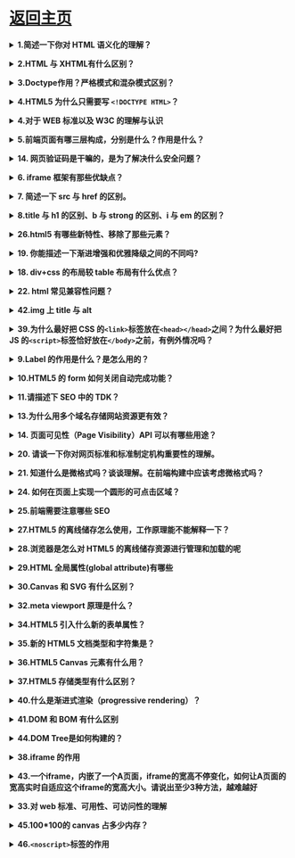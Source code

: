 # [返回主页](https://github.com/yisainan/web-interview/blob/master/README.md)

<b><details><summary>1.简述一下你对 HTML 语义化的理解？</summary></b>

答案：

1、**正确的标签做正确的事情。**

2、html 语义化让页面的**内容结构化，结构更清晰**，便于浏览器、搜索引擎解析；即使在去掉或者丢失 CSS样式的情况下也能够让页面呈现出清晰的结构

3、 搜索引擎的爬虫也依赖于 HTML 标记来确定上下文和各个关键字的权重，**利于 SEO**;

4、 使阅读源代码的人对网站更容易将网站分块，**便于开发维护**。

[参与互动](https://github.com/yisainan/web-interview/issues/2)

</details>


<b><details><summary>2.HTML 与 XHTML有什么区别？</summary></b>

答案：

一、基础语言不同

1、XHTML是基于可扩展标记语言（XML）。

2、HTML是基于标准通用标记语言（SGML）。

二、语法严格程度不同

1、XHTML语法比较严格，存在DTD定义规则。

2、HTML语法要求比较松散，这样对网页编写者来说，比较方便。

三、书写习惯的差别

1、XHTML 元素必须被正确地嵌套

2、XHTML 元素必须有相应的结束标签；

3、XHTML所有标签的元素和属性的名字都必须使用小写；

4、所有的属性都必须用引号“”括起来；

5、属性值不能简写；

6、把所有<和&特殊符号用编码表示；

7、不要在注释内容中使用“--”；

8、图片必须使用说明文字。

[参与互动](https://github.com/yisainan/web-interview/issues/5)

</details>


<b><details><summary>3.Doctype作用？严格模式和混杂模式区别？</summary></b>

答案：
1、DOCTYPE的作用

DOCTYPE是document type (文档类型) 的缩写。`<!DOCTYPE>` 声明位于文档的最前面，处于 `<html>` 标签之前。主要作用是告诉浏览器的解析器使用哪种HTML规范或者XHTML规范来解析页面。

2、删除<!DOCTYPE>会发生什么？

在W3C标准出来之前，不同的浏览器对页面渲染有不同的标准，产生了一定的差异，这种渲染方式叫做混杂模式。在W3C标准出来之后，浏览器对页面的渲染有了统一的标准，这种渲染方式叫做标准模式。`<!DOCTYPE>`不存在或者形式不正确会导致HTML或XHTML文档以混杂模式呈现，就是把如何渲染html页面的权利交给了浏览器，有多少种浏览器就有多少种展示方式。因此要提高浏览器兼容性就必须重视`<!DOCTYPE>`

3、严格模式和混杂模式

严格模式和混杂模式都是浏览器的呈现模式，浏览器究竟使用混杂模式还是严格模式呈现页面与网页中的DTD（文件类型定义）有关，DTD里面包含了文档的规则。比如：loose.dtd

严格模式：又称标准模式，是指浏览器按照W3C标准来解析代码，呈现页面。

混杂模式：又称为怪异模式或者兼容模式，是指浏览器按照自己的方式来解析代码，使用一种比较宽松的向后兼容的方式来显示页面。

以 ie6 为例，如果写了 DTD，就意味着这个页面将采用对 CSS 支持更好的布局，而如果没有，则采用兼容之前的布局方式，即 Quirks怪异模式

区别：

总体会有布局、样式解析和脚本执行三个方面的区别。

盒模型：在 W3C 标准中，如果设置一个元素的宽度和高度，指的是元素内容的宽度和高度，而在 Quirks  模式下，IE 的宽度和高度还包含了 padding 和 border。

设置行内元素的高宽：在 Standards 模式下，给`<span>`等行内元素设置 wdith 和 height 都不会生效，而在 Quirks 模式下，则会生效。

设置百分比的高度：在 Standards 模式下，一个元素的高度是由其包含的内容来决定的，如果父元素没有设置百分比的高度，子元素设置一个百分比的高度是无效的

用 margin:0 auto 设置水平居中：使用 margin:0 auto 在 Standards 模式下可以使元素水平居中，但在 Quirks 模式下却会失效。

[参与互动](https://github.com/yisainan/web-interview/issues/9)
[参与互动](https://github.com/yisainan/web-interview/issues/11)
[参与互动](https://github.com/yisainan/web-interview/issues/18)

</details>

<b><details><summary>4.HTML5 为什么只需要写 `<!DOCTYPE HTML>`？</summary></b>

答案：HTML 4.01 中的 doctype 需要对 DTD 进行引用，因为 HTML 4.01 基于 SGML。而 HTML 5 不基于 SGML，因此不需要对 DTD 进行引用，但是需要 doctype 来规范浏览器的行为。其中，SGML 是标准通用标记语言,简单的说，就是比 HTML,XML 更老的标准，这两者都是由 SGML 发展而来的。BUT，HTML5 不是的。

[参与互动](https://github.com/yisainan/web-interview/issues/52)

</details>


<b><details><summary>4.对于 WEB 标准以及 W3C 的理解与认识</summary></b>

答案：

<b>web 标准</b>简单来说可以分为<b>结构、表现和行为</b>。其中结构主要是有 HTML 标签组成。或许通俗点说，在页面 body 里面我们写入的标签都是为了页面的结构。表现即指 css 样式表，通过 css 可以是页面的结构标签更具美感。行为是指页面和用户具有一定的交互，同时页面结构或者表现发生变化，主要是有 js 组成。

web 标准一般是将该三部分独立分开，使其更具有模块化。但一般产生行为时，就会有结构或者表现的变化，也使这三者的界限并不那么清晰。

W3C 对 web 标准提出了规范化的要求，也就是在实际编程中的一些代码规范：包含如下几点

1.对于结构要求：（标签规范可以提高搜索引擎对页面的抓取效率，对 SEO 很有帮助）

1）标签字母要小写

2）标签要闭合

3）标签不允许随意嵌套

2.对于 css 和 js 来说

1）尽量使用外链 css 样式表和 js 脚本。是结构、表现和行为分为三块，符合规范。同时提高页面渲染速度，提高用户的体验。

2）样式尽量少用行间样式表，使结构与表现分离，标签的 id 和 class 等属性命名要做到见文知义，标签越少，加载越快，用户体验提高，代码维护简单，便于改版

3）不需要变动页面内容，便可提供打印版本而不需要复制内容，提高网站易用性。

标签闭合、标签小写、不乱嵌套、提高搜索机器人搜索几率、使用外链 css 和 js 脚本、结构行为表现的分离、文件下载与页面速度更快、内容能被更多的用户所访问、内容能被更广泛的设备所访问、更少的代码和组件，容易维护、改版方便，不需要变动页面内容、提供打印版本而不需要复制内容、提高网站易用性。

[参与互动](https://github.com/yisainan/web-interview/issues/12)
[参与互动](https://github.com/yisainan/web-interview/issues/44)

</details>


<b><details><summary>5.前端页面有哪三层构成，分别是什么？作用是什么？</summary></b>

答案：分成：结构层、表示层、行为层。

1. 结构层（structural layer）

由 HTML 或 XHTML 之类的标记语言负责创建。标签，也就是那些出现在尖括号里的单词，对网页内容的语义含义做出了描述，但这些标签不包含任何关于如何显示有关内容的信息。例如，P 标签表达了这样一种语义：“这是一个文本段。”

2. 表示层（presentation layer）

由 CSS 负责创建。 CSS 对“如何显示有关内容”的问题做出了回答。

3. 行为层（behaviorlayer）

负责回答“内容应该如何对事件做出反应”这一问题。这是 Javascript 语言和 DOM 主宰的领域。

[参与互动](https://github.com/yisainan/web-interview/issues/14)

</details>


<b><details><summary>14. 网页验证码是干嘛的，是为了解决什么安全问题？</summary></b>

答案：

- 区分用户是计算机还是人的公共全自动程序。可以防止恶意破解密码、刷票、论坛灌水
- 有效防止黑客对某一个特定注册用户用特定程序暴力破解方式进行不断的登陆尝试

[参与互动](https://github.com/yisainan/web-interview/issues/15)

</details>


<b><details><summary>6. iframe 框架有那些优缺点？</summary></b>

答案：

#### 优点：

- iframe 能够原封不动的把嵌入的网页展现出来。
- 如果有多个网页引用 iframe，那么你只需要修改 iframe 的内容，就可以实现调用的每一个页面内容的更改，方便快捷。
- 网页如果为了统一风格，头部和版本都是一样的，就可以写成一个页面，用 iframe 来嵌套，可以增加代码的可重用。
- 如果遇到加载缓慢的第三方内容如图标和广告，这些问题可以由 iframe 来解决。

#### 缺点：

- iframe 会阻塞主页面的 Onload 事件
- iframe 和主页面共享连接池，而浏览器对相同域的连接有限制，所以会影响页面的并行加载
- 搜索引擎的检索程序无法解读这种页面，不利于 SEO
- 框架结构中出现各种滚动条

[参与互动](https://github.com/yisainan/web-interview/issues/4)

</details>


<b><details><summary>7. 简述一下 src 与 href 的区别。</summary></b>

答案：src 用于引用资源，替换当前元素；href 用于在当前文档和引用资源之间确立联系。

解析：

- href <br>
  href 标识超文本引用，用在 link 和 a 等元素上，href 是引用和页面关联，是在当前元素和引用资源之间建立联系<br>
  若在文档中添加 href ，浏览器会识别该文档为 CSS 文件，就会并行下载资源并且不会停止对当前文档的处理。这也是为什么建议使用 link 方式加载 CSS，而不是使用 @import 方式。
- src <br>
  src 表示引用资源，替换当前元素，用在 img，script，iframe 上，src 是页面内容不可缺少的一部分。<br>
  当浏览器解析到 src ，会暂停其他资源的下载和处理（图片不会暂停其他资源下载和处理），直到将该资源加载、编译、执行完毕，图片和框架等也如此，类似于将所指向资源应用到当前内容。这也是为什么建议把 js 脚本放在底部而不是头部的原因。

[参考](https://blog.csdn.net/lhjuejiang/article/details/80795081)

[参与互动](https://github.com/yisainan/web-interview/issues/10)

</details>


<b><details><summary>8.title 与 h1 的区别、b 与 strong 的区别、i 与 em 的区别？</summary></b>

答案：

```

①title用于网站信息标题，突出网站标题或关键字，一个网站可以有多个title，seo权重高于H1；H1概括的是文章主题，一个页面最好只用一个H1，seo权重低于title。


解析：

A.从网站角度而言，title则重于网站信息标题，突出网站标题或关键字用title，一篇文章，一个页面最好只

用一个H1，H1用得太多，会稀释主题；一个网站可以有多个title，最好一个单页用一个title以便突出网站页面

主题信息。

B.从文章角度而言，H1则概括的是文章主题，突出文章主题，用H1，面对的用户，要突出其视觉效果。

C.从SEO角度而言，title的权重高于H1，其适用性要比H1广。


②b为了加粗而加粗，strong为了标明重点而加粗


解析：

A.b这个标签对应 bold，即文本加粗，其目的仅仅是为了加粗显示文本，是一种样式／风格需求；

B.strong这个标签意思是加强字符的语气，表示该文本比较重要，提醒读者／终端注意。为了达到这个目的，浏览器等终端将其加粗显示；


③ 同②i为了斜体而斜体，em为了标明重点而斜体，且对于搜索引擎来说strong和em比b和i要重视的多

```

[参与互动](https://github.com/yisainan/web-interview/issues/7)

</details>


<b><details><summary>26.html5 有哪些新特性、移除了那些元素？</summary></b>

答案：

新特性：

1. 拖拽释放(Drag and drop) API

2. 语义化更好的内容标签（header,nav,footer,aside,article,section）

3. 音频、视频 API(audio,video)

4. 画布(Canvas) API

5. 地理(Geolocation) API

6. 本地离线存储 localStorage 长期存储数据，浏览器关闭后数据不丢失；

7. sessionStorage 的数据在浏览器关闭后自动删除

8. 表单控件，calendar、date、time、email、url、search

9. 新的技术 webworker, websocket, Geolocation

移除的元素：

1. 纯表现的元素：basefont，big，center，font, s，strike，tt，u；

2. 对可用性产生负面影响的元素：frame，frameset，noframes；

支持 HTML5 新标签：

- IE8/IE7/IE6 支持通过 document.createElement 方法产生的标签，
  可以利用这一特性让这些浏览器支持 HTML5 新标签，
  浏览器支持新标签后，还需要添加标签默认的样式：
- 当然最好的方式是直接使用成熟的框架、使用最多的是 html5shim 框架

```html
<!--[if lt IE 9]>
  <script>
    src = "http://html5shim.googlecode.com/svn/trunk/html5.js";
  </script>
<![endif]-->
```

[参与互动](https://github.com/yisainan/web-interview/issues/47)

</details>


<b><details><summary>19. 你能描述一下渐进增强和优雅降级之间的不同吗?</summary></b>

答案：

渐进增强  progressive enhancement：针对低版本浏览器进行构建页面，保证最基本的功能，然后再针对高级浏览器进行效果、交互等改进和追加功能达到更好的用户体验。

（一开始保证最基本的功能，再改进和追加功能）

优雅降级  graceful degradation：一开始就构建完整的功能，然后再针对低版本浏览器进行兼容。

（一开始就构建完整的功能，再针对低版本浏览器进行兼容。）

区别：优雅降级是从复杂的现状开始，并试图减少用户体验的供给，而渐进增强则是从一个非常基础的，能够起作用的版本开始，并不断扩充，以适应未来环境的需要。降级（功能衰减）意味着往回看；而渐进增强则意味着朝前看，同时保证其根基处于安全地带。

[参与互动](https://github.com/yisainan/web-interview/issues/20)

</details>


<b><details><summary>18. div+css 的布局较 table 布局有什么优点？</summary></b>

答案：分离 方便改版 快清晰简洁 seo

1.改版的时候更方便 只要改 css 文件。

2.页面加载速度更快、结构化清晰、页面显示简洁。

3.表现与结构相分离。

4.易于优化（seo）搜索引擎更友好，排名更容易靠前。

[参与互动](https://github.com/yisainan/web-interview/issues/19)

</details>


<b><details><summary>22. html 常见兼容性问题？</summary></b>

答案：

1.双边距 BUG float 引起的，解决办法: 使用 display解决

2.3 像素问题 使用 float 引起的，解决办法: 使用 dislpay:inline -3px

3.超链接 hover 点击后失效，解决办法: 使用正确的书写顺序 link visited hover active

4.Ie z-index 问题，解决办法: 给父级添加 position:relative

5.Png 透明 ，解决办法: 使用 js 代码

6.Min-height 最小高度 ，解决办法: ！Important 解决

7.select 在 ie6 下遮盖，解决办法: 使用 iframe 嵌套

8.为什么没有办法定义 1px 左右的宽度容器，解决办法: （IE6 默认的行高造成的，使用 over:hidden,zoom:0.08 line-height:1px）

9.IE5-8 不支持 opacity，解决办法：

```css
.opacity {
  opacity: 0.4;
  filter: alpha(opacity=60); /_ for IE5-7 _/
  -ms-filter: "progid:DXImageTransform.Microsoft.Alpha(Opacity=60)"; /_ for IE 8_/
}
```

10.IE6 不支持 PNG 透明背景，解决办法: IE6 下使用 gif 图片

[参与互动](https://github.com/yisainan/web-interview/issues/43)

</details>


<b><details><summary>42.img 上 title 与 alt</summary></b>

答案：title 指图片的信息、alt 指图片不显示时显示的文字

</details>


<b><details><summary>39.为什么最好把 CSS 的`<link>`标签放在`<head></head>`之间？为什么最好把 JS 的`<script>`标签恰好放在`</body>`之前，有例外情况吗？</summary></b>

答案：

**把`<link>`放在`<head>`中**

把`<link>`标签放在`<head></head>`之间是规范要求的内容。此外，这种做法可以让页面逐步呈现，提高了用户体验。将样式表放在文档底部附近，会使许多浏览器（包括 Internet Explorer）不能逐步呈现页面。一些浏览器会阻止渲染，以避免在页面样式发生变化时，重新绘制页面中的元素。这种做法可以防止呈现给用户空白的页面或没有样式的内容。

**把`<script>`标签恰好放在`</body>`之前**

脚本在下载和执行期间会阻止 HTML 解析。把`<script>`标签放在底部，保证 HTML 首先完成解析，将页面尽早呈现给用户。

例外情况是当你的脚本里包含`document.write()`时。但是现在，`document.write()`不推荐使用。同时，将`<script>`标签放在底部，意味着浏览器不能开始下载脚本，直到整个文档（document）被解析。也许，对此比较好的做法是，`<script>`使用`defer`属性，放在`<head>`中。

[参与互动](https://github.com/yisainan/web-interview/issues/60)

</details>


<b><details><summary>9.Label 的作用是什么？是怎么用的？</summary></b>

答案：label 标签来定义表单控制间的关系,**当用户选择该标签时，浏览器会自动将焦点转到和标签相关的表单控件上**。

解析：两种用法：**一种是 id 绑定，一种是嵌套**

```html
<label for="Name">Number:</label>

<input type=“text“name="Name" id="Name"/>

<label>Date:<input type="text" name="B"/></label>
```

[参与互动](https://github.com/yisainan/web-interview/issues/3)

</details>


<b><details><summary>10.HTML5 的 form 如何关闭自动完成功能？</summary></b>

答案：将不想要自动完成的 `form` 或 `input` 设置为 `autocomplete=off`

解析：[MDN](https://developer.mozilla.org/zh-CN/docs/Web/Security/Securing_your_site/Turning_off_form_autocompletion)

[参与互动](https://github.com/yisainan/web-interview/issues/6)

</details>


<b><details><summary>11.请描述下 SEO 中的 TDK？</summary></b>

答案：在 SEO 中，所谓的 TDK 其实就是 title、description、keywords 这三个标签，title 标题标签，description 描述标签，keywords 关键词标签

[参与互动](https://github.com/yisainan/web-interview/issues/8)

</details>


<b><details><summary>13.为什么用多个域名存储网站资源更有效？</summary></b>

答案：

1、CDN 缓存更方便

2、突破浏览器并发限制

3、节约 cookie 带宽

4、节约主域名的连接数，优化页面响应速度

5、防止不必要的安全问题

[参与互动](https://github.com/yisainan/web-interview/issues/16)

</details>


<b><details><summary>14. 页面可见性（Page Visibility）API 可以有哪些用途？</summary></b>

答案：

页面可见性： 就是对于用户来说，页面是显示还是隐藏, 所谓显示的页面，就是我们正在看的页面；隐藏的页面，就是我们没有看的页面。 因为，我们一次可以打开好多标签页面来回切换着，始终只有一个页面在我们眼前，其他页面就是隐藏的，还有一种就是.........，(把浏览器最小化，所有的页面就都不可见了)。

API 很简单，document.hidden 就返回一个布尔值，如果是 true, 表示页面可见，false 则表示，页面隐藏。 不同页面之间来回切换，触发 visibilitychange 事件。 还有一个 document.visibilityState, 表示页面所处的状态，取值：visible, hidden 等四个。

```js
document.addEventListener("visibilitychange", function() {
  if (document.hidden) {
    document.title = "hidden";
  } else {
    document.title = "visibile";
  }
});
```

我们打开这个页面，然后再打开另一个页面，来回点击这两个页面，当我们看到这个页面时，标题显示 visiable ,当我们看另一个页面时，标题显示 hidden;

动画，视频，音频都可以在页面显示时打开，在页面隐藏时关闭

解析：[参考](https://www.cnblogs.com/king18181753985/p/6510315.html)

[参与互动](https://github.com/yisainan/web-interview/issues/17)

</details>



<b><details><summary>20. 请谈一下你对网页标准和标准制定机构重要性的理解。</summary></b>

答案：降低开发难度及开发成本，减少各种 BUG、安全问题， 提高网站易用性

[参与互动](https://github.com/yisainan/web-interview/issues/21)

</details>


<b><details><summary>21. 知道什么是微格式吗？谈谈理解。在前端构建中应该考虑微格式吗？</summary></b>

答案：微格式（Microformats）是一种让机器可读的语义化 XHTML 词汇的集合，是结构化数据的开放标准。是为特殊应用而制定的特殊格式。

优点：将智能数据添加到网页上，让网站内容在搜索引擎结果界面可以显示额外的提示。（应用范例：豆瓣，有兴趣自行 google）

[参与互动](https://github.com/yisainan/web-interview/issues/42)

</details>


<b><details><summary>24. 如何在页面上实现一个圆形的可点击区域？</summary></b>

答案：css3、js、map 加 area

一.border-radius (css3)

对于圆形，最直接的方法想到的就是 css3 的圆角属性，这个属性可以将 html 元素的形状设置为圆形，这之后你想对该圆形区域设置什么事件就设置什么事件(当然包括点击)。（这里就不做具体的 test 了）

二.通过事件坐标来实现（js）

也就是通过 js 来进行一个区域判断，进而简介地的形成可点区域，以下给出主要的 js 测试代码：

```js
// 获取目标元素
var box = document.getElementById("box");

// 对目标元素target的圆形区域进行一个点击事件绑定
function bindClickOnCircleArea(target, callback) {
  target.onclick = function(e) {
    e = e || window.event;

    // target中心点的坐标
    var x1 = 100;
    var y1 = 100;

    // 事件源坐标
    var x2 = e.offsetX;
    var y2 = e.offsetY;

    // 校验是否在圆形点击区，在的话就执行callback回调
    // 计算事件触发点与target中心的位置
    var len = Math.abs(Math.sqrt(Math.pow(x2 - x1, 2) + Math.pow(y2 - y1, 2)));
    // 通过半径进行校验
    if (len <= 100) {
      callback();
    } else {
      alert("死鬼，跑哪去啊，你老婆我是黄皮肤还是白皮肤都分不清了吗");
    }
  };
}

// 执行
bindClickOnCircleArea(box, function() {
  alert("老婆，你让我好找啊，呜呜呜");
});
```

三.通过 map 加 area

```html
<img src="../imgs/test.jpg" width="200" border="0" usemap="#Map" />
<map name="Map" id="Map">
  <area
    shape="circle"
    coords="100,100,100"
    href="http://www.baidu.com"
    target="_blank"
  />
</map>
```

[参考](https://zhuanlan.zhihu.com/p/48168812)

[参与互动](https://github.com/yisainan/web-interview/issues/45)

</details>


<b><details><summary>25.前端需要注意哪些 SEO</summary></b>

答案：

1. 合理的 title、description、keywords：搜索对着三项的权重逐个减小，title 值强调重点即可，重要关键词出现不要超过 2 次，而且要靠前，不同页面 title 要有所不同；description 把页面内容高度概括，长度合适，不可过分堆砌关键词，不同页面 description 有所不同；keywords 列举出重要关键词即可

2. 语义化的 HTML 代码，符合 W3C 规范：语义化代码让搜索引擎容易理解网页

3. 重要内容 HTML 代码放在最前：搜索引擎抓取 HTML 顺序是从上到下，有的搜索引擎对抓取长度有限制，保证重要内容一定会被抓取

4. 重要内容不要用 js 输出：爬虫不会执行 js 获取内容

5. 少用 iframe：搜索引擎不会抓取 iframe 中的内容

6. 非装饰性图片必须加 alt

7. 提高网站速度：网站速度是搜索引擎排序的一个重要指标

解析：[参考](https://www.cnblogs.com/passkey/p/10081589.html)

[参与互动](https://github.com/yisainan/web-interview/issues/46)

</details>


<b><details><summary>27.HTML5 的离线储存怎么使用，工作原理能不能解释一下？</summary></b>

答案：

在用户没有与因特网连接时，可以正常访问站点或应用，在用户与因特网连接时，更新用户机器上的缓存文件。

原理：HTML5 的离线存储是基于一个新建的.appcache 文件的缓存机制(不是存储技术)，通过这个文件上的解析清单离线存储资源，这些资源就会像 cookie 一样被存储了下来。之后当网络在处于离线状态下时，浏览器会通过被离线存储的数据进行页面展示。

使用方法

只要在头部加一个 manifest 属性就 ok 了

```html
<!DOCTYPE html>
<html manifest="cache.manifest">
  ...
</html>
```

然后 cache.manifest 文件的书写方式如下：

```
CACHE MANIFEST
#v0.11

CACHE:

js/app.js
css/style.css

NETWORK:
resourse/logo.png

FALLBACK:
/ /offline.html
```

解析：

代码说明：

离线存储的 manifest 一般由三个部分组成:

1. CACHE:表示需要离线存储的资源列表，由于包含 manifest 文件的页面将被自动离线存储，所以不需要把页面自身也列出来。
2. NETWORK:表示在它下面列出来的资源只有在在线的情况下才能访问，他们不会被离线存储，所以在离线情况下无法使用这些资源。不过，如果在 CACHE 和 NETWORK 中有一个相同的资源，那么这个资源还是会被离线存储，也就是说 CACHE 的优先级更高。
3. FALLBACK:表示如果访问第一个资源失败，那么就使用第二个资源来替换他，比如上面这个文件表示的就是如果访问根目录下任何一个资源失败了，那么就去访问 offline.html。

[参考](https://www.cnblogs.com/zhangym118/archive/2016/09/22/5897056.html)

[参与互动](https://github.com/yisainan/web-interview/issues/48)

</details>


<b><details><summary>28.浏览器是怎么对 HTML5 的离线储存资源进行管理和加载的呢</summary></b>

答案：在线的情况下，浏览器发现 html 头部有 manifest 属性，它会请求 manifest 文件，如果是第一次访问 app，那么浏览器就会根据 manifest 文件的内容下载相应的资源并且进行离线存储。如果已经访问过 app 并且资源已经离线存储了，那么浏览器就会使用离线的资源加载页面，然后浏览器会对比新的 manifest 文件与旧的 manifest 文件，如果文件没有发生改变，就不做任何操作，如果文件改变了，那么就会重新下载文件中的资源并进行离线存储。
离线的情况下，浏览器就直接使用离线存储的资源。

[参与互动](https://github.com/yisainan/web-interview/issues/49)

</details>


<b><details><summary>29.HTML 全局属性(global attribute)有哪些</summary></b>

答案：

- accesskey:设置快捷键，提供快速访问元素如<a href="#" accesskey=“a”>aaa</a>在 windows 下的 firefox 中按 alt + shift + a 可激活元素
- class:为元素设置类标识，多个类名用空格分开，CSS 和 javascript 可通过 class 属性获取元素
- contenteditable: 指定元素内容是否可编辑
- contextmenu: 自定义鼠标右键弹出菜单内容
- data-\*: 为元素增加自定义属性
- dir: 设置元素文本方向
- draggable: 设置元素是否可拖拽
- dropzone: 设置元素拖放类型： copy, move, link
- hidden: 表示一个元素是否与文档。样式上会导致元素不显示，但是不能用这个属性实现样式效果
- id: 元素 id，文档内唯一
- lang: 元素内容的的语言
- spellcheck: 是否启动拼写和语法检查
- style: 行内 css 样式
- tabindex: 设置元素可以获得焦点，通过 tab 可以导航
- title: 元素相关的建议信息
- translate: 元素和子孙节点内容是否需要本地化

解析：[参考](https://funteas.com/topic/5906a8bc8783c1370b809c2a)

[参与互动](https://github.com/yisainan/web-interview/issues/50)

</details>


<b><details><summary>30.Canvas 和 SVG 有什么区别？</summary></b>

答案：Canvas 和 SVG 都允许您在浏览器中创建图形，但是它们在根本上是不同的。

## Canvas

描述：

通过 Javascript 来绘制 2D 图形。
是逐像素进行渲染的。
其位置发生改变，会重新进行绘制。

## SVG

描述：

一种使用 XML 描述的 2D 图形的语言
SVG 基于 XML 意味着，SVG DOM 中的每个元素都是可用的，可以为某个元素附加 Javascript 事件处理器。
在 SVG 中，每个被绘制的图形均被视为对象。如果 SVG 对象的属性发生变化，那么浏览器能够自动重现图形。

## 比较

Canvas

- 依赖分辨率
- 不支持事件处理器
- 弱的文本渲染能力
- 能够以 .png 或 .jpg 格式保存结果图像
- 最适合图像密集型的游戏，其中的许多对象会被频繁重绘

SVG

- 不依赖分辨率
- 支持事件处理器
- 最适合带有大型渲染区域的应用程序（比如谷歌地图）
- 复杂度高会减慢渲染速度（任何过度使用 DOM 的应用都不快）
- 不适合游戏应用

解析：[参考](http://www.w3school.com.cn/html5/html_5_canvas_vs_svg.asp)

[参与互动](https://github.com/yisainan/web-interview/issues/51)

</details>


<b><details><summary>32.meta viewport 原理是什么？</summary></b>

答案：

meta viewport 标签的作用是让当前 viewport 的宽度等于设备的宽度，同时不允许用户进行手动缩放

viewport的原理：移动端浏览器通常都会在一个比移动端屏幕更宽的虚拟窗口中渲染页面，这个虚拟窗口就是 viewport; 目的是正常展示没有做移动端适配的网页，让他们完整的展示给用户；

解析：

Viewport ：字面意思为视图窗口，在移动 web 开发中使用。表示将设备浏览器宽度虚拟成一个特定的值（或计算得出），这样利于移动 web 站点跨设备显示效果基本一致。移动版的 Safari 浏览器最新引进了 viewport 这个 meta tag，让网页开发者来控制 viewport 的大小和缩放，其他手机浏览器也基本支持。

在移动端浏览器当中，存在着两种视口，一种是可见视口（也就是我们说的设备大小），另一种是视窗视口（网页的宽度是多少）。
举个例子：如果我们的屏幕是 320 像素 \* 480 像素的大小（iPhone4），假设在浏览器中，320 像素的屏幕宽度能够展示 980 像素宽度的内容。那么 320 像素的宽度就是可见视口的宽度，而能够显示的 980 像素的宽度就是视窗视口的宽度。

为了显示更多的内容，大多数的浏览器会把自己的视窗视口扩大，简易的理解，就是让原本 320 像素的屏幕宽度能够容下 980 像素甚至更宽的内容（将网页等比例缩小）。

### Viewport 属性值

- width 设置 layout viewport 的宽度，为一个正整数，或字符串"width-device"
- initial-scale 设置页面的初始缩放值，为一个数字，可以带小数
- minimum-scale 允许用户的最小缩放值，为一个数字，可以带小数
- maximum-scale 允许用户的最大缩放值，为一个数字，可以带小数
- height 设置 layout viewport 的高度，这个属性对我们并不重要，很少使用
- user-scalable 是否允许用户进行缩放，值为"no"或"yes", no 代表不允许，yes 代表允许这些属性可以同时使用，也可以单独使用或混合使用，多个属性同时使用时用逗号隔开就行了。

[参与互动](https://github.com/yisainan/web-interview/issues/53)

</details>


<b><details><summary>34.HTML5 引入什么新的表单属性？</summary></b>

答案：Datalist datetime output keygen date month week time number range emailurl

[参与互动](https://github.com/yisainan/web-interview/issues/55)

</details>


<b><details><summary>35.新的 HTML5 文档类型和字符集是？</summary></b>

答案：

```
HTML5文档类型：<!doctype html>
HTML5使用的编码<meta charset=”UTF-8”>
```

[参与互动](https://github.com/yisainan/web-interview/issues/56)

</details>


<b><details><summary>36.HTML5 Canvas 元素有什么用？</summary></b>

答案：Canvas 元素用于在网页上绘制图形，该元素标签强大之处在于可以直接在 HTML 上进行图形操作。

[参与互动](https://github.com/yisainan/web-interview/issues/57)

</details>


<b><details><summary>37.HTML5 存储类型有什么区别？</summary></b>

答案：Media API、Text Track API、Application Cache API、User Interaction、Data Transfer API、Command API、Constraint Validation API、History API

[参与互动](https://github.com/yisainan/web-interview/issues/58)

</details>



<b><details><summary>40.什么是渐进式渲染（progressive rendering）？</summary></b>

答案：渐进式渲染是用于提高网页性能（尤其是提高用户感知的加载速度），以尽快呈现页面的技术。

在以前互联网带宽较小的时期，这种技术更为普遍。如今，移动终端的盛行，而移动网络往往不稳定，渐进式渲染在现代前端开发中仍然有用武之地。

一些举例：

- 图片懒加载——页面上的图片不会一次性全部加载。当用户滚动页面到图片部分时，JavaScript 将加载并显示图像。
- 确定显示内容的优先级（分层次渲染）——为了尽快将页面呈现给用户，页面只包含基本的最少量的 CSS、脚本和内容，然后可以使用延迟加载脚本或监听`DOMContentLoaded`/`load`事件加载其他资源和内容。
- 异步加载 HTML 片段——当页面通过后台渲染时，把 HTML 拆分，通过异步请求，分块发送给浏览器。

解析：更多相关细节可以在[这里](http://www.ebaytechblog.com/2014/12/08/async-fragments-rediscovering-progressive-html-rendering-with-marko/)找到。

[参与互动](https://github.com/yisainan/web-interview/issues/61)

</details>


<b><details><summary>41.DOM 和 BOM 有什么区别</summary></b>

答案：

- DOM

Document Object Model，文档对象模型

DOM 是为了操作文档出现的 API，document 是其的一个对象

DOM 和文档有关，这里的文档指的是网页，也就是 html 文档。DOM 和浏览器无关，他关注的是网页本身的内容。

- BOM

Browser Object Model，浏览器对象模型

BOM 是为了操作浏览器出现的 API，window 是其的一个对象

window 对象既为 javascript 访问浏览器提供 API，同时在 ECMAScript 中充当 Global 对象

</details>



<b><details><summary>44.DOM Tree是如何构建的？</summary></b>

答案：

1. HTML 解释器

HTML 解释器的工作就是将网络或者本地磁盘获取的 HTML 网页和资源从字节流解释成 DOM 树结构。

2. JavaScript 的执行

在 HTML 解释器的工作过程中，可能会有 JavaScript 代码需要执行，它发生在将字符串解释成词语之后、创建各种节点的时候。这也是为什么全局执行的 JavaScript 代码不能访问 DOM 的原因——因为 DOM 树还没有被创建完呢。

</details>


<b><details><summary>38.iframe 的作用</summary></b>

答案：iframe 是用来在网页中插入第三方页面，早期的页面使用 iframe 主要是用于导航栏这种很多页面都相同的部分，这样在切换页面的时候避免重复下载。

优点

1. 便于修改，模拟分离，像一些信息管理系统会用到。
2. 但现在基本不推荐使用。除非特殊需要，一般不推荐使用。

缺点

1. iframe 的创建比一般的 DOM 元素慢了 1-2 个数量级
2. iframe 标签会阻塞页面的的加载，如果页面的 onload 事件不能及时触发，会让用户觉得网页加载很慢，用户体验不好，在 Safari 和 Chrome 中可以通过 js 动态设置 iframe 的 src 属性来避免阻塞。
3. iframe 对于 SEO 不友好，替换方案一般就是动态语言的 Incude 机制和 ajax 动态填充内容等。

[参与互动](https://github.com/yisainan/web-interview/issues/59)

</details>


<b><details><summary>43.一个iframe，内嵌了一个A页面，iframe的宽高不停变化，如何让A页面的宽高实时自适应这个iframe的宽高大小。请说出至少3种方法，越难越好</summary></b>

答案：

1. css的方案
2. onresize
3. 监听鼠标动作，鼠标释放后重新定宽

</details>


<b><details><summary>33.对 web 标准、可用性、可访问性的理解</summary></b>

答案：

可用性（Usability）：产品是否容易上手，用户能否完成任务，效率如何，以及这过程中用户的主观感受可好，是从用户的角度来看产品的质量。可用性好意味着产品质量高，是企业的核心竞争力。

可访问性（Accessibility）：Web 内容对于残障用户的可阅读和可理解性

可维护性（Maintainability）：一般包含两个层次，一是当系统出现问题时，快速定位并解决问题的成本，成本低则可维护性好。二是代码是否容易被人理解，是否容易修改和增强功能。

[参与互动](https://github.com/yisainan/web-interview/issues/54)

</details>


<b><details><summary>45.100*100的 canvas 占多少内存？</summary></b>

答案：[参考](https://www.jianshu.com/p/27dd0e802809)

</details>


<b><details><summary>46.`<noscript>`标签的作用</summary></b>

答案：noscript 元素用来定义在脚本未被执行时的替代内容（文本）。

此标签可被用于可识别 `<script>` 标签但无法支持其中的脚本的浏览器。

</details>

